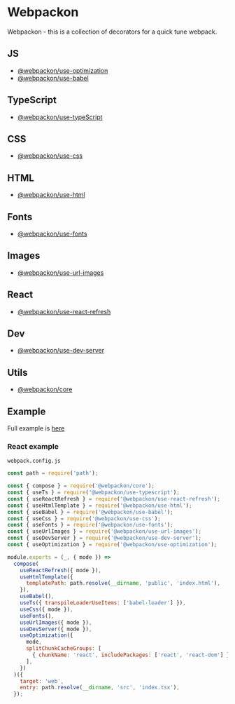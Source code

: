 # Webpackon
Webpackon - this is a collection of decorators for a quick tune webpack.

## JS
- [@webpackon/use-optimization]()
- [@webpackon/use-babel]()

## TypeScript
- [@webpackon/use-typeScript]()

## CSS
- [@webpackon/use-css]()

## HTML
- [@webpackon/use-html]()

## Fonts
- [@webpackon/use-fonts]()

## Images
- [@webpackon/use-url-images]()

## React
- [@webpackon/use-react-refresh]()

## Dev
- [@webpackon/use-dev-server]()

## Utils
- [@webpackon/core]()

## Example
Full example is [here]()

### React example
```webpack.config.js```
```js
const path = require('path');

const { compose } = require('@webpackon/core');
const { useTs } = require('@webpackon/use-typescript');
const { useReactRefresh } = require('@webpackon/use-react-refresh');
const { useHtmlTemplate } = require('@webpackon/use-html');
const { useBabel } = require('@webpackon/use-babel');
const { useCss } = require('@webpackon/use-css');
const { useFonts } = require('@webpackon/use-fonts');
const { useUrlImages } = require('@webpackon/use-url-images');
const { useDevServer } = require('@webpackon/use-dev-server');
const { useOptimization } = require('@webpackon/use-optimization');

module.exports = (_, { mode }) =>
  compose(
    useReactRefresh({ mode }),
    useHtmlTemplate({
      templatePath: path.resolve(__dirname, 'public', 'index.html'),
    }),
    useBabel(),
    useTs({ transpileLoaderUseItems: ['babel-loader'] }),
    useCss({ mode }),
    useFonts(),
    useUrlImages({ mode }),
    useDevServer({ mode }),
    useOptimization({
      mode,
      splitChunkCacheGroups: [
        { chunkName: 'react', includePackages: ['react', 'react-dom'] },
      ],
    })
  )({
    target: 'web',
    entry: path.resolve(__dirname, 'src', 'index.tsx'),
  });

```
